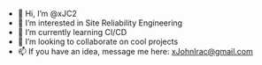 - 👋 Hi, I’m @xJC2
- 👀 I’m interested in Site Reliability Engineering
- 🌱 I’m currently learning CI/CD
- 💞️ I’m looking to collaborate on cool projects
- 📫 If you have an idea, message me here: xJohnlrac@gmail.com

<!---
xJohnlrac/xJohnlrac is a ✨ special ✨ repository because its `README.md` (this file) appears on your GitHub profile.
You can click the Preview link to take a look at your changes.
--->
